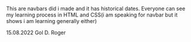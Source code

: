 This are navbars did i made and it has historical dates. Everyone can see my learning process in HTML and CSS(i am speaking for navbar but it shows i am learning generally either)

15.08.2022 
Gol D. Roger
